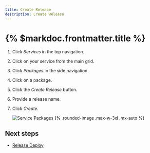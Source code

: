 ```yaml
---
title: Create Release
description: Create Release
---
```


# {% $markdoc.frontmatter.title %}


1. Click *Services* in the top navigation.
2. Click on your service from the main grid.
3. Click *Packages* in the side navigation.
4. Click on a package.
5. Click the *Create Release* button.
6. Provide a release name.
7. Click *Create*.

   ![Service Packages](/images/example-walkthrough/initial-release.png) {%  .rounded-image .max-w-3xl .mx-auto %}



## Next steps

- [Release Deploy](/release-deploy)
